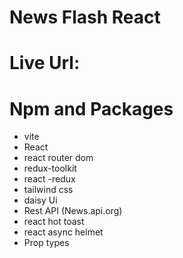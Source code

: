 # News Flash React
# Live Url:

# Npm and Packages
- vite
- React
- react router dom
- redux-toolkit
- react -redux
- tailwind css
- daisy Ui
- Rest API (News.api.org)
- react hot toast
- react async helmet
- Prop types

